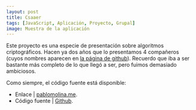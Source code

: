 ```yaml
---
layout: post
title: Csaaer
tags: [JavaScript, Aplicación, Proyecto, Grupal]
image: Muestra de la aplicación
---
```


Este proyecto es una especie de presentación sobre algoritmos criptográficos. Hacen ya dos años que lo presentamos 4 compañeros (cuyos nombres aparecen en [la página de github](https://github.com/p2kmgcl/csaaer/blob/gh-pages/README.md)). Recuerdo que iba a ser bastante más completo de lo que llegó a ser, pero fuimos demasiado ambiciosos.

Como siempre, el código fuente está disponible:

 - Enlace | [pablomolina.me](http://pablomolina.me/csaaer).
 - Código fuente | [Github](https://github.com/p2kmgcl/csaaer).
